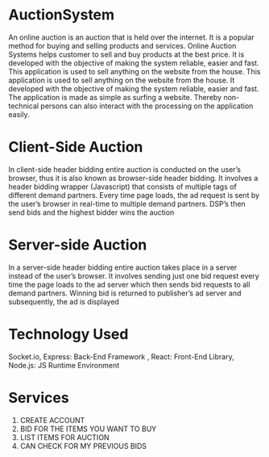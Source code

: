 # AuctionSystem
An online auction is an auction that is held over the internet. It is a popular method  for buying and selling products and services. Online Auction Systems helps  customer to sell and buy products at the best price. It is developed with the  objective of making the system reliable, easier and fast. This application is used to  sell anything on the website from the house. This application is used to sell anything  on the website from the house. It developed with the objective of making the system  reliable, easier and fast. The application is made as simple as surfing a website.
Thereby non-technical persons can also interact with the processing on the  application easily.

# Client-Side Auction
In client-side header bidding entire auction is conducted on the user’s  browser, thus it is also known as browser-side header bidding. It involves a  header bidding wrapper (Javascript) that consists of multiple tags of different  demand partners. Every time page loads, the ad request is sent by the user’s  browser in real-time to multiple demand partners. DSP’s then send bids and  the highest bidder wins the auction

# Server-side Auction
In a server-side header bidding entire auction takes place in a server instead of  the user’s browser. It involves sending just one bid request every time the page  loads to the ad server which then sends bid requests to all demand partners.
Winning bid is returned to publisher’s ad server and subsequently, the ad is  displayed

# Technology Used
Socket.io, 
Express: Back-End Framework , 
React: Front-End Library, 
Node.js: JS Runtime Environment

# Services
1. CREATE ACCOUNT
2. BID FOR THE ITEMS YOU WANT TO BUY  
3. LIST ITEMS FOR AUCTION
4. CAN CHECK FOR MY PREVIOUS BIDS

